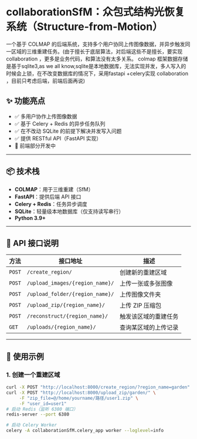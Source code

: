 # collaborationSfM：众包式结构光恢复系统（Structure-from-Motion）

一个基于 COLMAP 的后端系统，支持多个用户协同上传图像数据，并异步触发同一区域的三维重建任务。(由于擅长于底层算法，对后端这些不是擅长，要实现collaboration ，更多是业务代码，和算法没有太多关系。
colmap 框架数据存储是基于sqlite3,as we all know,sqlite是本地数据库，无法实现并发，多人写入的时候会上锁，在不改变数据库的情况下，采用fastapi +celery实现
collaboration ，目前只考虑后端，前端后面再说)   

## ✨ 功能亮点

- ✅ 多用户协作上传图像数据
- ✅ 基于 Celery + Redis 的异步任务队列
- ✅ 在不改动 SQLite 的前提下解决并发写入问题
- ✅ 提供 RESTful API（FastAPI 实现）
- 🚧 前端部分开发中

---

## 📦 技术栈

- **COLMAP**：用于三维重建（SfM）
- **FastAPI**：提供后端 API 接口
- **Celery + Redis**：任务异步调度
- **SQLite**：轻量级本地数据库（仅支持读写串行）
- **Python 3.9+**

---

## 📡 API 接口说明

| 方法 | 接口地址 | 描述 |
|------|----------|------|
| `POST` | `/create_region/` | 创建新的重建区域 |
| `POST` | `/upload_images/{region_name}/` | 上传一张或多张图像 |
| `POST` | `/upload_folder/{region_name}/` | 上传图像文件夹 |
| `POST` | `/upload_zip/{region_name}/` | 上传 ZIP 压缩包 |
| `POST` | `/reconstruct/{region_name}/` | 触发该区域的重建任务 |
| `GET`  | `/uploads/{region_name}/` | 查询某区域的上传记录 |

---

## 🧪 使用示例

### 1. 创建一个重建区域

```bash
curl -X POST "http://localhost:8000/create_region/?region_name=garden"
curl -X POST "http://localhost:8000/upload_zip/garden/" \
     -F "zip_file=@/home/yourname/路径/user1.zip" \
     -F "user_id=user1"
# 启动 Redis（监听 6380 端口）
redis-server --port 6380

# 启动 Celery Worker
celery -A collaborationSfM.celery_app worker --loglevel=info

